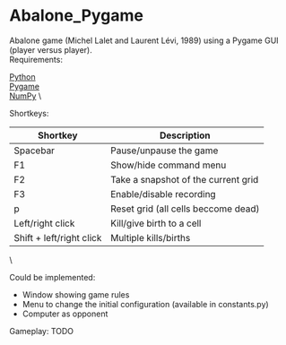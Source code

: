 # Abalone_Pygame
Abalone game (Michel Lalet and Laurent Lévi, 1989) using a Pygame GUI (player versus player).
\
Requirements:

[Python](https://www.python.org/)\
[Pygame](https://www.pygame.org/news)\
[NumPy](https://numpy.org/)
\

Shortkeys:

| Shortkey | Description |
| --- | --- |
| Spacebar | Pause/unpause the game |
| F1 | Show/hide command menu |
| F2 | Take a snapshot of the current grid |
| F3 | Enable/disable recording |
| p  | Reset grid (all cells beccome dead) |
| Left/right click | Kill/give birth to a cell |
| Shift + left/right click | Multiple kills/births |
\

Could be implemented:
- Window showing game rules
- Menu to change the initial configuration (available in constants.py)
- Computer as opponent

Gameplay: TODO
